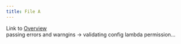 ```yaml
---
title: File A
---
```

Link to [Overview](../overview)  
passing errors and warngins -> validating config lambda permission...
